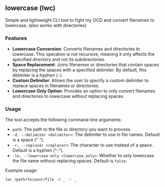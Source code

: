 ## lowercase (lwc)

Simple and lightweight CLI tool to fight my OCD and convert filenames to lowercase. (also works with directories)

### Features

- **Lowercase Conversion**: Converts filenames and directories to lowercase. This operation is not recursive, meaning it only affects the specified directory and not its subdirectories.
- **Space Replacement**: Joins filenames or directories that contain spaces by replacing the spaces with a specified delimiter. By default, this delimiter is a hyphen (`-`).
- **Custom Delimiter**: Allows the user to specify a custom delimiter to replace spaces in filenames or directories.
- **Lowercase Only Option**: Provides an option to only convert filenames and directories to lowercase without replacing spaces.

### Usage

The tool accepts the following command-line arguments:

- `path`: The path to the file or directory you want to process.
- `-d, --delimiter <delimiter>`: The delimiter to use in file names. Default is a space (" ").
- `-r, --replacer <replacer>`: The character to use instead of a space. Default is a hyphen ("-").
- `-lo, --lowercase-only <lowercase_only>`: Whether to only lowercase the file name without replacing spaces. Default is `false`.

Example usage:

```bash
lwc /path/to/your/file -d _ -r _
```